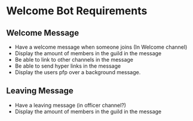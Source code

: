 # Welcome Bot Requirements

## Welcome Message

- Have a welcome message when someone joins (In Welcome channel)
- Display the amount of members in the guild in the message
- Be able to link to other channels in the message
- Be able to send hyper links in the message
- Display the users pfp over a background message.

## Leaving Message

- Have a leaving message (in officer channel?)
- Display the amount of members in the guild in the message